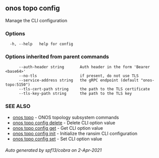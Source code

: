 ## onos topo config

Manage the CLI configuration

### Options

```
  -h, --help   help for config
```

### Options inherited from parent commands

```
      --auth-header string       Auth header in the form 'Bearer <base64>'
      --no-tls                   if present, do not use TLS
      --service-address string   the gRPC endpoint (default "onos-topo:5150")
      --tls-cert-path string     the path to the TLS certificate
      --tls-key-path string      the path to the TLS key
```

### SEE ALSO

* [onos topo](onos_topo.md)	 - ONOS topology subsystem commands
* [onos topo config delete](onos_topo_config_delete.md)	 - Delete CLI option value
* [onos topo config get](onos_topo_config_get.md)	 - Get CLI option value
* [onos topo config init](onos_topo_config_init.md)	 - Initialize the ransim CLI configuration
* [onos topo config set](onos_topo_config_set.md)	 - Set CLI option value

###### Auto generated by spf13/cobra on 2-Apr-2021
